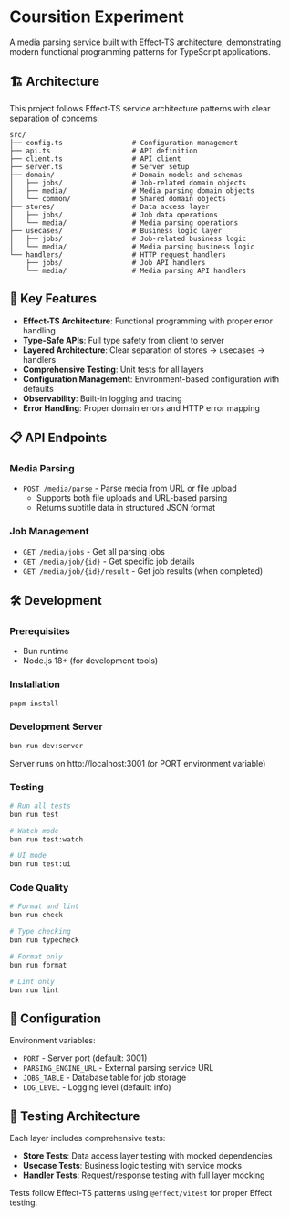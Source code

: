 # Coursition Experiment

A media parsing service built with Effect-TS architecture, demonstrating modern functional programming patterns for TypeScript applications.

## 🏗️ Architecture

This project follows Effect-TS service architecture patterns with clear separation of concerns:

```
src/
├── config.ts                 # Configuration management
├── api.ts                    # API definition
├── client.ts                 # API client
├── server.ts                 # Server setup
├── domain/                   # Domain models and schemas
│   ├── jobs/                 # Job-related domain objects
│   ├── media/                # Media parsing domain objects
│   └── common/               # Shared domain objects
├── stores/                   # Data access layer
│   ├── jobs/                 # Job data operations
│   └── media/                # Media parsing operations
├── usecases/                 # Business logic layer
│   ├── jobs/                 # Job-related business logic
│   └── media/                # Media parsing business logic
└── handlers/                 # HTTP request handlers
    ├── jobs/                 # Job API handlers
    └── media/                # Media parsing API handlers
```

## 🚀 Key Features

- **Effect-TS Architecture**: Functional programming with proper error handling
- **Type-Safe APIs**: Full type safety from client to server
- **Layered Architecture**: Clear separation of stores → usecases → handlers
- **Comprehensive Testing**: Unit tests for all layers
- **Configuration Management**: Environment-based configuration with defaults
- **Observability**: Built-in logging and tracing
- **Error Handling**: Proper domain errors and HTTP error mapping

## 📋 API Endpoints

### Media Parsing
- `POST /media/parse` - Parse media from URL or file upload
  - Supports both file uploads and URL-based parsing
  - Returns subtitle data in structured JSON format

### Job Management
- `GET /media/jobs` - Get all parsing jobs
- `GET /media/job/{id}` - Get specific job details
- `GET /media/job/{id}/result` - Get job results (when completed)

## 🛠️ Development

### Prerequisites
- Bun runtime
- Node.js 18+ (for development tools)

### Installation
```bash
pnpm install
```

### Development Server
```bash
bun run dev:server
```
Server runs on http://localhost:3001 (or PORT environment variable)

### Testing
```bash
# Run all tests
bun run test

# Watch mode
bun run test:watch

# UI mode
bun run test:ui
```

### Code Quality
```bash
# Format and lint
bun run check

# Type checking
bun run typecheck

# Format only
bun run format

# Lint only
bun run lint
```

## 🔧 Configuration

Environment variables:
- `PORT` - Server port (default: 3001)
- `PARSING_ENGINE_URL` - External parsing service URL
- `JOBS_TABLE` - Database table for job storage
- `LOG_LEVEL` - Logging level (default: info)

## 🧪 Testing Architecture

Each layer includes comprehensive tests:
- **Store Tests**: Data access layer testing with mocked dependencies
- **Usecase Tests**: Business logic testing with service mocks
- **Handler Tests**: Request/response testing with full layer mocking

Tests follow Effect-TS patterns using `@effect/vitest` for proper Effect testing.
